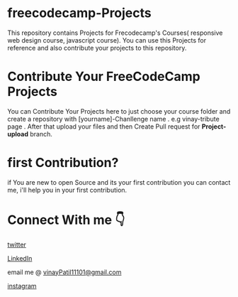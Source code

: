 # freecodecamp-Projects
This repository contains Projects for Frecodecamp's  Courses( responsive web design course, javascript course). You can use this Projects for reference and also  contribute your projects to this repository.
# Contribute Your FreeCodeCamp Projects 
You can Contribute Your Projects here to just choose your course folder and create a repository with [yourname]-Chanllenge name . e.g vinay-tribute page .
After that upload your files and then Create Pull request for **Project-upload** branch. 
# first Contribution?
if You are new to open Source and its your first contribution you can contact me, i'll help you in your first contribution.
# Connect With me 👇
[twitter](https://twitter.com/meengineervinay)

[LinkedIn](https://linkedin.com/in/engineervinay)

email me @ vinayPatil11101@gmail.com

[instagram](https://instagram.com/v.inay.patil)

